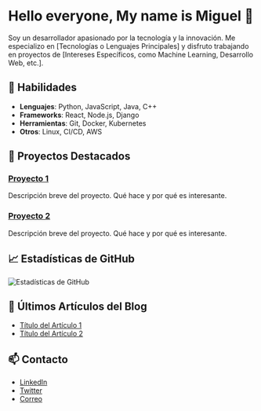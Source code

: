 # Hello everyone, My name is Miguel 👋

Soy un desarrollador apasionado por la tecnología y la innovación. Me especializo en [Tecnologías o Lenguajes Principales] y disfruto trabajando en proyectos de [Intereses Específicos, como Machine Learning, Desarrollo Web, etc.].

## 🚀 Habilidades

- **Lenguajes**: Python, JavaScript, Java, C++
- **Frameworks**: React, Node.js, Django
- **Herramientas**: Git, Docker, Kubernetes
- **Otros**: Linux, CI/CD, AWS

## 🌟 Proyectos Destacados

### [Proyecto 1](https://github.com/tu-usuario/proyecto1)
Descripción breve del proyecto. Qué hace y por qué es interesante.

### [Proyecto 2](https://github.com/tu-usuario/proyecto2)
Descripción breve del proyecto. Qué hace y por qué es interesante.

## 📈 Estadísticas de GitHub

![Estadísticas de GitHub](https://github-readme-stats.vercel.app/api?username=tu-usuario&show_icons=true&theme=radical)

## 📝 Últimos Artículos del Blog

- [Título del Artículo 1](https://tu-blog.com/articulo1)
- [Título del Artículo 2](https://tu-blog.com/articulo2)

## 📫 Contacto

- [LinkedIn](https://www.linkedin.com/in/tu-usuario)
- [Twitter](https://twitter.com/tu-usuario)
- [Correo](mailto:tu-email@example.com)

